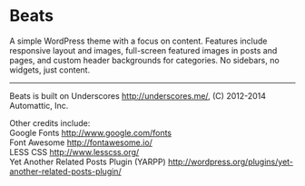 Beats
===

A simple WordPress theme with a focus on content. Features include responsive layout and images, 
full-screen featured images in posts and pages, and custom header backgrounds for categories. 
No sidebars, no widgets, just content.

----

Beats is built on Underscores http://underscores.me/, (C) 2012-2014 Automattic, Inc.

Other credits include:  
Google Fonts http://www.google.com/fonts  
Font Awesome http://fontawesome.io/  
LESS CSS http://www.lesscss.org/  
Yet Another Related Posts Plugin (YARPP) http://wordpress.org/plugins/yet-another-related-posts-plugin/